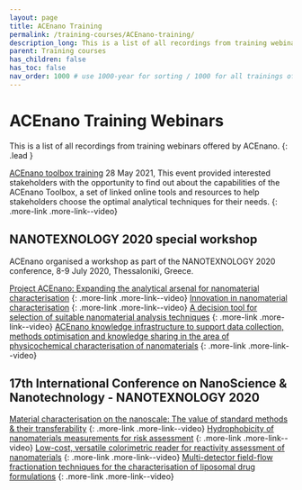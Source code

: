 ```yaml
---
layout: page
title: ACEnano Training
permalink: /training-courses/ACEnano-training/
description_long: This is a list of all recordings from training webinars offered by ACEnano
parent: Training courses
has_children: false
has_toc: false
nav_order: 1000 # use 1000-year for sorting / 1000 for all trainings offered by a project
---
```


# ACEnano Training Webinars
This is a list of all recordings from training webinars offered by ACEnano. 
{: .lead }

[ACEnano toolbox training](https://www.youtube.com/watch?v=Iy7q0BFag6A)
28 May 2021, This event provided interested stakeholders with the opportunity to find out about the capabilities of the ACEnano Toolbox, a set of linked online tools and resources to help stakeholders choose the optimal analytical techniques for their needs.
{: .more-link .more-link--video}

## NANOTEXNOLOGY 2020 special workshop
ACEnano organised a workshop as part of the NANOTEXNOLOGY 2020 conference, 8-9 July 2020, Thessaloniki, Greece.

[Project ACEnano: Expanding the analytical arsenal for nanomaterial characterisation](https://www.youtube.com/watch?v=CJHkcF9ogTM)
{: .more-link .more-link--video}
[Innovation in nanomaterial characterisation](https://www.youtube.com/watch?v=elwfcgvURkk)
{: .more-link .more-link--video}
[A decision tool for selection of suitable nanomaterial analysis techniques](https://www.youtube.com/watch?v=gwOsAZ-zDmI)
{: .more-link .more-link--video}
[ACEnano knowledge infrastructure to support data collection, methods optimisation and knowledge sharing in the area of physicochemical characterisation of nanomaterials](https://www.youtube.com/watch?v=R9M4iTCU3eg)
{: .more-link .more-link--video}


## 17th International Conference on NanoScience & Nanotechnology - NANOTEXNOLOGY 2020
[Material characterisation on the nanoscale: The value of standard methods & their transferability](https://www.youtube.com/watch?v=6zreTt0HUiY)
{: .more-link .more-link--video}
[Hydrophobicity of nanomaterials measurements for risk assessment](https://www.youtube.com/watch?v=QNSxk8eAJ08)
{: .more-link .more-link--video}
[Low-cost, versatile colorimetric reader for reactivity assessment of nanomaterials](https://www.youtube.com/watch?v=9CocWzleQ00)
{: .more-link .more-link--video}
[Multi-detector field-flow fractionation techniques for the characterisation of liposomal drug formulations](https://www.youtube.com/watch?v=3W2raZSbyJs)
{: .more-link .more-link--video}
